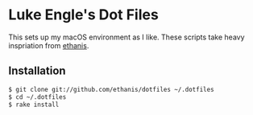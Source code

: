 # Luke Engle's Dot Files

This sets up my macOS environment as I like. These scripts take heavy inspriation from [ethanis](https://github.com/ethanis/dotfiles).

## Installation

```bash
$ git clone git://github.com/ethanis/dotfiles ~/.dotfiles
$ cd ~/.dotfiles
$ rake install
```
